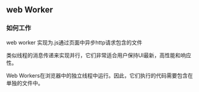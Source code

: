 ## web Worker

### 如何工作

web worker 实现为.js通过页面中异步http请求包含的文件


类似线程的消息传递来实现并行，它们非常适合用户保持UI最新，高性能和响应性。

Web Workers在浏览器中的独立线程中运行。因此，它们执行的代码需要包含在单独的文件中。


